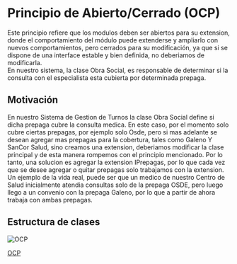 # Principio de Abierto/Cerrado  (OCP)
Este principio refiere que los modulos deben ser abiertos para su extension, donde el comportamiento del módulo puede extenderse y ampliarlo con nuevos comportamientos, pero cerrados para su modificación, ya que si se dispone de una interface estable y bien definida, no deberiamos de modificarla.  
En nuestro sistema, la clase Obra Social, es responsable de determinar si la consulta con el especialista esta cubierta por determinada prepaga.  

## Motivación  
En nuestro Sistema de Gestion de Turnos la clase Obra Social define si dicha prepaga cubre la consulta medica. En este caso, por el momento solo cubre ciertas prepagas, por ejemplo solo Osde, pero si mas adelante se desean agregar mas prepagas para la cobertura, tales como Galeno Y SanCor Salud, sino creamos una extension, deberiamos modificar la clase principal y de esta manera rompemos con el principio mencionado. Por lo tanto, una solucion es agregar la extension IPrepagas, por lo que cada vez que se desee agregar o quitar prepagas solo trabajamos con la extension.    
Un ejemplo de la vida real, puede ser que un medico de nuestro Centro de Salud inicialmente atendia consultas solo de la prepaga OSDE, pero luego llego a un convenio con la prepaga Galeno, por lo que a partir de ahora trabaja con ambas prepagas.    

## Estructura de clases  

![OCP](https://github.com/user-attachments/assets/1bac97f5-e18e-4bde-8633-956ada1c5689)  

[OCP](https://drive.google.com/file/d/1SdUhDH4IlcePEO94dtXZfqtB1DyLaTi_/view?usp=sharing)




